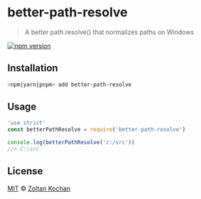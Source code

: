 # better-path-resolve

> A better path.resolve() that normalizes paths on Windows

<!--@shields('npm')-->
[![npm version](https://img.shields.io/npm/v/better-path-resolve.svg)](https://www.npmjs.com/package/better-path-resolve)
<!--/@-->

## Installation

```sh
<npm|yarn|pnpm> add better-path-resolve
```

## Usage

```js
'use strict'
const betterPathResolve = require('better-path-resolve')

console.log(betterPathResolve('c:/src'))
//> C:\src
```

## License

[MIT](./LICENSE) © [Zoltan Kochan](https://www.kochan.io)
